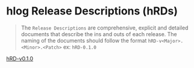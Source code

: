 # hlog Release Descriptions (hRDs)

> The `Release Descriptions` are comprehensive, explicit and detailed documents that describe the ins and outs of each release. The naming of the documents should follow the format `hRD-v<Major>.<Minor>.<Patch>` ex: `hRD-0.1.0`
> 

[hRD-v0.1.0](/docs/hrds/hRD-v0.1.0.md)